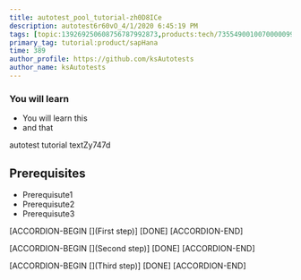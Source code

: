 ```yaml
---
title: autotest_pool_tutorial-zh0D8ICe
description: autotest6r60vO_4/1/2020 6:45:19 PM
tags: [topic:139269250608756787992873,products:tech/73554900100700000996,tutorial:experience/advanced]
primary_tag: tutorial:product/sapHana
time: 389
author_profile: https://github.com/ksAutotests
author_name: ksAutotests
---
```

### You will learn
- You will learn this
- and that

autotest tutorial textZy747d

## Prerequisites
- Prerequisute1
- Prerequisute2
- Prerequisute3

[ACCORDION-BEGIN [](First step)]
[DONE]
[ACCORDION-END]

[ACCORDION-BEGIN [](Second step)]
[DONE]
[ACCORDION-END]

[ACCORDION-BEGIN [](Third step)]
[DONE]
[ACCORDION-END]

